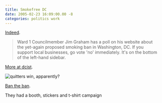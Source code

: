 ```yaml
---
title: Smokefree DC
date: 2005-02-23 16:09:00.00 -8
categories: politics work
---
```

[Indeed](http://www.zoemitchell.com/archives/000606.html).


> Ward 1 Councilmember Jim Graham has a poll on his website about the yet-again proposed smoking ban in Washington, DC. If you support local businesses, go vote 'no' immediately. It's on the bottom of the left-hand sidebar.

[More at dcist](http://www.dcist.com/archives/2005/02/15/the_air_we_breathe.php).

![quitters win, apparently?](/images/dcbanvote.gif)

[Ban the ban](http://bantheban.org/).

They had a booth, stickers and t-shirt campaign
